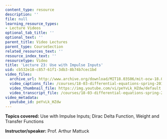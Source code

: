 ```yaml
---
content_type: resource
description: ''
file: null
learning_resource_types:
- Lecture Videos
optional_tab_title: ''
optional_text: ''
parent_title: Video Lectures
parent_type: CourseSection
related_resources_text: ''
resource_index_text: ''
resourcetype: Video
title: 'Lecture 23: Use with Impulse Inputs'
uid: cb532e18-c857-61f1-3db3-8b74b7cec1bd
video_files:
  archive_url: http://www.archive.org/download/MIT18.03S06/mit-ocw-18.03-lec23-11apr2003-220k.mp4
  video_captions_file: /courses/18-03-differential-equations-spring-2010/127ab1937f065ac19103404cff4a9c44_peYvLk_HZdw.vtt
  video_thumbnail_file: https://img.youtube.com/vi/peYvLk_HZdw/default.jpg
  video_transcript_file: /courses/18-03-differential-equations-spring-2010/ae64dba85f10e3696fa3fc525b3030c4_peYvLk_HZdw.pdf
video_metadata:
  youtube_id: peYvLk_HZdw
---
```


**Topics covered:** Use with Impulse Inputs; Dirac Delta Function, Weight and Transfer Functions

**Instructor/speaker:** Prof. Arthur Mattuck